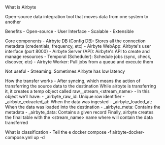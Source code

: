 What is Airbyte

Open-source data integration tool that moves data from one system to another

Benefits
    - Open-source
    - User Interface
    - Scalable
    - Extensible

Core components
    - Airbyte DB (Config DB): Stores all the connection metadata (credentials, frequency, etc)
    - Airbyte WebApp: Airbyte's user interface (port 8000)
    - Airbyte Server (API): Airbyte's API to create and manage resources
    - Temporal (Scheduler): Schedule jobs (sync, check, discover, etc)
    - Airbyte Worker: Pull jobs from a queue and execute them

Not useful
    - Streaming: Sometimes Airbyte has low latency

How the transfer works
    - After syncing, which means the action of transferring the source data to the destination
    While airbyte is transferring it, it creates a temp object called raw__stream_<stream_name>
    - In this object we'll have:
        - _airbyte_raw_id: Unique row identifier
        - _airbyte_extracted_at: When the data was ingested
        - _airbyte_loaded_at: When the data was loaded into the destination
        - _airbyte_meta: Contains the metadata
        - _airbyte_data: Contains a given record
    Finally, airbyte creates the final table with the <stream_name> name where will contain the data transferred

What is classification
    - Tell the e
docker compose -f airbyte-docker-compose.yml up -d
